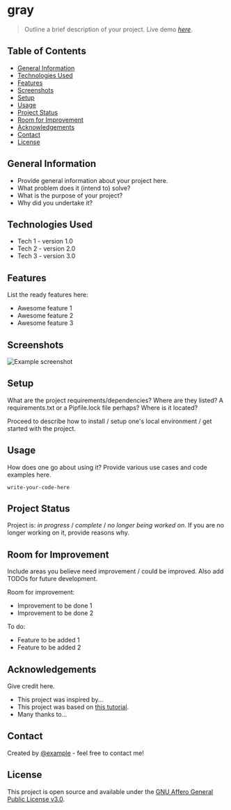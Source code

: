 <!-- :toc: macro -->
<!-- :toc-title: -->
<!-- :toclevels: 99 -->

# gray <!-- omit from toc -->

<!-- Codacy bagde -->

> Outline a brief description of your project.
> Live demo [_here_](https://www.example.com). <!-- If you have the project hosted somewhere, include the link here. -->

## Table of Contents <!-- omit from toc -->

* [General Information](#general-information)
* [Technologies Used](#technologies-used)
* [Features](#features)
* [Screenshots](#screenshots)
* [Setup](#setup)
* [Usage](#usage)
* [Project Status](#project-status)
* [Room for Improvement](#room-for-improvement)
* [Acknowledgements](#acknowledgements)
* [Contact](#contact)
* [License](#license)

## General Information

* Provide general information about your project here.
* What problem does it (intend to) solve?
* What is the purpose of your project?
* Why did you undertake it?
<!-- You don't have to answer all the questions - just the ones relevant to your project. -->

## Technologies Used

* Tech 1 - version 1.0
* Tech 2 - version 2.0
* Tech 3 - version 3.0

## Features

List the ready features here:

* Awesome feature 1
* Awesome feature 2
* Awesome feature 3

## Screenshots

![Example screenshot](./img/screenshot.png)
<!-- If you have screenshots you'd like to share, include them here. -->

## Setup

What are the project requirements/dependencies? Where are they listed?
A requirements.txt or a Pipfile.lock file perhaps? Where is it located?

Proceed to describe how to
install / setup one's local environment / get started with the project.

## Usage

How does one go about using it?
Provide various use cases and code examples here.

`write-your-code-here`

## Project Status

Project is: _in progress_ / _complete_ / _no longer being worked on_.
If you are no longer working on it, provide reasons why.

## Room for Improvement

Include areas you believe
need improvement / could be improved.
Also add TODOs for future development.

Room for improvement:

* Improvement to be done 1
* Improvement to be done 2

To do:

* Feature to be added 1
* Feature to be added 2

## Acknowledgements

Give credit here.

* This project was inspired by...
* This project was based on [this tutorial](https://www.example.com/).
* Many thanks to...

## Contact

Created by [@example](https://example.com/) - feel free to contact me!

## License

This project is open source and available under the
[GNU Affero General Public License v3.0](https://github.com/lurkydismal/gray/blob/main/LICENSE).
